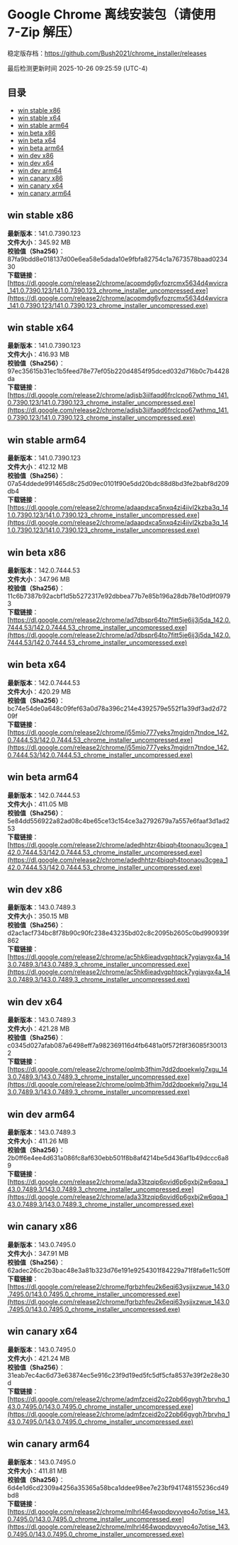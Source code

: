 # Google Chrome 离线安装包（请使用 7-Zip 解压）
稳定版存档：<https://github.com/Bush2021/chrome_installer/releases>

最后检测更新时间
2025-10-26 09:25:59 (UTC-4)

## 目录
* [win stable x86](https://github.com/Bush2021/chrome_installer?tab=readme-ov-file#win-stable-x86)
* [win stable x64](https://github.com/Bush2021/chrome_installer?tab=readme-ov-file#win-stable-x64)
* [win stable arm64](https://github.com/Bush2021/chrome_installer?tab=readme-ov-file#win-stable-arm64)
* [win beta x86](https://github.com/Bush2021/chrome_installer?tab=readme-ov-file#win-beta-x86)
* [win beta x64](https://github.com/Bush2021/chrome_installer?tab=readme-ov-file#win-beta-x64)
* [win beta arm64](https://github.com/Bush2021/chrome_installer?tab=readme-ov-file#win-beta-arm64)
* [win dev x86](https://github.com/Bush2021/chrome_installer?tab=readme-ov-file#win-dev-x86)
* [win dev x64](https://github.com/Bush2021/chrome_installer?tab=readme-ov-file#win-dev-x64)
* [win dev arm64](https://github.com/Bush2021/chrome_installer?tab=readme-ov-file#win-dev-arm64)
* [win canary x86](https://github.com/Bush2021/chrome_installer?tab=readme-ov-file#win-canary-x86)
* [win canary x64](https://github.com/Bush2021/chrome_installer?tab=readme-ov-file#win-canary-x64)
* [win canary arm64](https://github.com/Bush2021/chrome_installer?tab=readme-ov-file#win-canary-arm64)

## win stable x86
**最新版本**：141.0.7390.123  
**文件大小**：345.92 MB  
**校验值（Sha256）**：87fa9bdd8e018137d00e6ea58e5dada10e9fbfa82754c1a7673578baad023430  
**下载链接**：[https://dl.google.com/release2/chrome/acopmdg6vfozrcmx5634d4wvicra_141.0.7390.123/141.0.7390.123_chrome_installer_uncompressed.exe](https://dl.google.com/release2/chrome/acopmdg6vfozrcmx5634d4wvicra_141.0.7390.123/141.0.7390.123_chrome_installer_uncompressed.exe)  

## win stable x64
**最新版本**：141.0.7390.123  
**文件大小**：416.93 MB  
**校验值（Sha256）**：97ec35615b31ec1b5feed78e77ef05b220d4854f95dced032d716b0c7b4428da  
**下载链接**：[https://dl.google.com/release2/chrome/adjsb3iilfaqd6frclcpo67wthmq_141.0.7390.123/141.0.7390.123_chrome_installer_uncompressed.exe](https://dl.google.com/release2/chrome/adjsb3iilfaqd6frclcpo67wthmq_141.0.7390.123/141.0.7390.123_chrome_installer_uncompressed.exe)  

## win stable arm64
**最新版本**：141.0.7390.123  
**文件大小**：412.12 MB  
**校验值（Sha256）**：07a54ddede991465d8c25d09ec0101f90e5dd20bdc88d8bd3fe2babf8d209db4  
**下载链接**：[https://dl.google.com/release2/chrome/adaapdxca5nxq4zi4iivl2kzba3q_141.0.7390.123/141.0.7390.123_chrome_installer_uncompressed.exe](https://dl.google.com/release2/chrome/adaapdxca5nxq4zi4iivl2kzba3q_141.0.7390.123/141.0.7390.123_chrome_installer_uncompressed.exe)  

## win beta x86
**最新版本**：142.0.7444.53  
**文件大小**：347.96 MB  
**校验值（Sha256）**：11c6b7387b92acbf1d5b5272317e92dbbea77b7e85b196a28db78e10d9f09793  
**下载链接**：[https://dl.google.com/release2/chrome/ad7dbspr64to7fitt5je6ij3j5da_142.0.7444.53/142.0.7444.53_chrome_installer_uncompressed.exe](https://dl.google.com/release2/chrome/ad7dbspr64to7fitt5je6ij3j5da_142.0.7444.53/142.0.7444.53_chrome_installer_uncompressed.exe)  

## win beta x64
**最新版本**：142.0.7444.53  
**文件大小**：420.29 MB  
**校验值（Sha256）**：bc74e54de0a648c09fef63a0d78a396c214e4392579e552f1a39df3ad2d7209f  
**下载链接**：[https://dl.google.com/release2/chrome/j55mio777yeks7mgidrn7tndoe_142.0.7444.53/142.0.7444.53_chrome_installer_uncompressed.exe](https://dl.google.com/release2/chrome/j55mio777yeks7mgidrn7tndoe_142.0.7444.53/142.0.7444.53_chrome_installer_uncompressed.exe)  

## win beta arm64
**最新版本**：142.0.7444.53  
**文件大小**：411.05 MB  
**校验值（Sha256）**：5e84dd556922a82ad08c4be65ce13c154ce3a2792679a7a557e6faaf3d1ad253  
**下载链接**：[https://dl.google.com/release2/chrome/adedhhtzr4biqqh4toonaou3cgea_142.0.7444.53/142.0.7444.53_chrome_installer_uncompressed.exe](https://dl.google.com/release2/chrome/adedhhtzr4biqqh4toonaou3cgea_142.0.7444.53/142.0.7444.53_chrome_installer_uncompressed.exe)  

## win dev x86
**最新版本**：143.0.7489.3  
**文件大小**：350.15 MB  
**校验值（Sha256）**：d2ac1acf734bc8f78b90c90fc238e43235bd02c8c2095b2605c0bd990939f862  
**下载链接**：[https://dl.google.com/release2/chrome/ac5hk6ieadvgphtqck7ygiavgx4a_143.0.7489.3/143.0.7489.3_chrome_installer_uncompressed.exe](https://dl.google.com/release2/chrome/ac5hk6ieadvgphtqck7ygiavgx4a_143.0.7489.3/143.0.7489.3_chrome_installer_uncompressed.exe)  

## win dev x64
**最新版本**：143.0.7489.3  
**文件大小**：421.28 MB  
**校验值（Sha256）**：c0345d027afab087a6498eff7a982369116d4fb6481a0f572f8f36085f300132  
**下载链接**：[https://dl.google.com/release2/chrome/oplmb3fhim7dd2dpoekwlg7xgu_143.0.7489.3/143.0.7489.3_chrome_installer_uncompressed.exe](https://dl.google.com/release2/chrome/oplmb3fhim7dd2dpoekwlg7xgu_143.0.7489.3/143.0.7489.3_chrome_installer_uncompressed.exe)  

## win dev arm64
**最新版本**：143.0.7489.3  
**文件大小**：411.26 MB  
**校验值（Sha256）**：2b0ff6e4ee4d631a086fc8af630ebb501f8b8af4214be5d436af1b49dccc6a89  
**下载链接**：[https://dl.google.com/release2/chrome/ada33tzqip6pvid6p6gxbj2w6qqa_143.0.7489.3/143.0.7489.3_chrome_installer_uncompressed.exe](https://dl.google.com/release2/chrome/ada33tzqip6pvid6p6gxbj2w6qqa_143.0.7489.3/143.0.7489.3_chrome_installer_uncompressed.exe)  

## win canary x86
**最新版本**：143.0.7495.0  
**文件大小**：347.91 MB  
**校验值（Sha256）**：62adec26cc2b3bac48e3a81b323d76e191e9254301f84229a71f8fa6e11c50ff  
**下载链接**：[https://dl.google.com/release2/chrome/fgrbzhfeu2k6eqi63ysjjxzwue_143.0.7495.0/143.0.7495.0_chrome_installer_uncompressed.exe](https://dl.google.com/release2/chrome/fgrbzhfeu2k6eqi63ysjjxzwue_143.0.7495.0/143.0.7495.0_chrome_installer_uncompressed.exe)  

## win canary x64
**最新版本**：143.0.7495.0  
**文件大小**：421.24 MB  
**校验值（Sha256）**：31eab7ec4ac6d73e63874ec5e916c23f9d19ed5fc5df5cfa8537e39f2e28e30d  
**下载链接**：[https://dl.google.com/release2/chrome/admfzceid2o22pb66gygh7rbrvhq_143.0.7495.0/143.0.7495.0_chrome_installer_uncompressed.exe](https://dl.google.com/release2/chrome/admfzceid2o22pb66gygh7rbrvhq_143.0.7495.0/143.0.7495.0_chrome_installer_uncompressed.exe)  

## win canary arm64
**最新版本**：143.0.7495.0  
**文件大小**：411.81 MB  
**校验值（Sha256）**：6d4e1d6cd2309a4256a35365a58bca1ddee98ee7e23bf941748155236cd49bd8  
**下载链接**：[https://dl.google.com/release2/chrome/mlhrl464wopdpvyveo4o7otise_143.0.7495.0/143.0.7495.0_chrome_installer_uncompressed.exe](https://dl.google.com/release2/chrome/mlhrl464wopdpvyveo4o7otise_143.0.7495.0/143.0.7495.0_chrome_installer_uncompressed.exe)  

